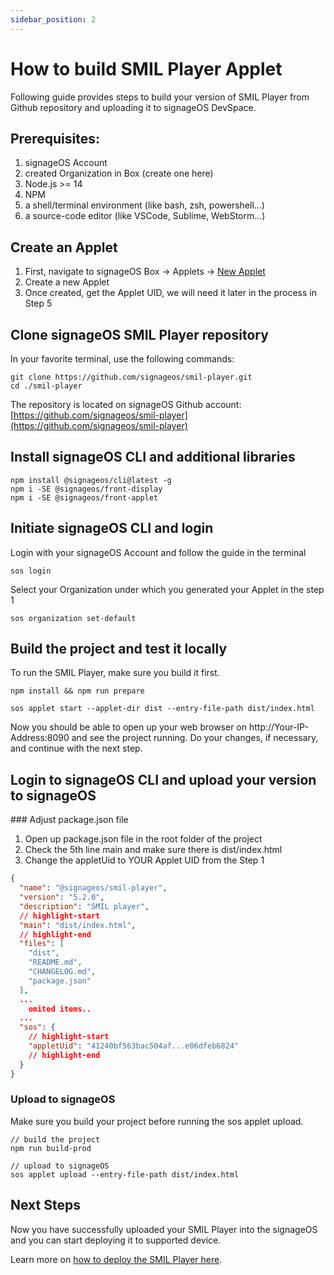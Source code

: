 ```yaml
---
sidebar_position: 2
---
```

# How to build SMIL Player Applet

Following guide provides steps to build your version of SMIL Player from Github repository and uploading it to signageOS DevSpace.

## Prerequisites:

1. signageOS Account
1. created Organization in Box (create one here)
1. Node.js >= 14
1. NPM
1. a shell/terminal environment (like bash, zsh, powershell...)
1. a source-code editor (like VSCode, Sublime, WebStorm...)

## Create an Applet
1. First, navigate to signageOS Box -> Applets -> [New Applet](https://box.signageos.io/applet/new)
1. Create a new Applet
1. Once created, get the Applet UID, we will need it later in the process in Step 5

## Clone signageOS SMIL Player repository
In your favorite terminal, use the following commands:

```shell title="Clonning from official SMIL Player repository"
git clone https://github.com/signageos/smil-player.git
cd ./smil-player
```

The repository is located on signageOS Github account: [https://github.com/signageos/smil-player](https://github.com/signageos/smil-player)

## Install signageOS CLI and additional libraries

```shell
npm install @signageos/cli@latest -g
npm i -SE @signageos/front-display
npm i -SE @signageos/front-applet
```

## Initiate signageOS CLI and login

Login with your signageOS Account and follow the guide in the terminal
```shell
sos login
```

Select your Organization under which you generated your Applet in 
the step 1

```shell
sos organization set-default
```

## Build the project and test it locally

To run the SMIL Player, make sure you build it first.

```shell
npm install && npm run prepare

sos applet start --applet-dir dist --entry-file-path dist/index.html
```

Now you should be able to open up your web browser on http://Your-IP-Address:8090 and see the project running. Do your changes, if necessary, and continue with the next step.

## Login to signageOS CLI and upload your version to signageOS

### Adjust package.json file

1. Open up package.json file in the root folder of the project
1. Check the 5th line main and make sure there is dist/index.html
1. Change the appletUid to YOUR Applet UID from the Step 1

```json title="Add your Applet UID into package.json"
{
  "name": "@signageos/smil-player",
  "version": "5.2.0",
  "description": "SMIL player",
  // highlight-start
  "main": "dist/index.html",
  // highlight-end
  "files": [
    "dist",
    "README.md",
    "CHANGELOG.md",
    "package.json"
  ],
  ...
    omited items..
  ...
  "sos": {
    // highlight-start
    "appletUid": "41240bf563bac504af...e06dfeb6824"
    // highlight-end
  }
}
```

### Upload to signageOS

Make sure you build your project before running the sos applet upload.

```shell
// build the project
npm run build-prod

// upload to signageOS
sos applet upload --entry-file-path dist/index.html
```

## Next Steps

Now you have successfully uploaded your SMIL Player into the signageOS and you can start deploying it to supported device.

Learn more on [how to deploy the SMIL Player here](deploy-smil-playlist).